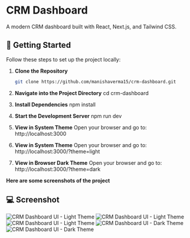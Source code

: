 # CRM Dashboard

A modern CRM dashboard built with React, Next.js, and Tailwind CSS.

## 🚀 Getting Started

Follow these steps to set up the project locally:

1. **Clone the Repository**  
   ```bash
   git clone https://github.com/manishaverma15/crm-dashboard.git

2. **Navigate into the Project Directory**
   cd crm-dashboard

3. **Install Dependencies**
    npm install

4. **Start the Development Server**
    npm run dev


5. **View in System Theme**
    Open your browser and go to:
    http://localhost:3000

6. **View in System Theme**
    Open your browser and go to:
    http://localhost:3000/?theme=light

7. **View in Browser Dark Theme**
    Open your browser and go to:
    http://localhost:3000/?theme=dark

  **Here are some screenshots of the project**

    
## 💻 Screenshot

![CRM Dashboard UI - Light Theme](/docs/Screenshot1.png)
![CRM Dashboard UI - Light Theme](/docs/Screenshot2.png)
![CRM Dashboard UI - Light Theme](/docs/Screenshot3.png)
![CRM Dashboard UI - Dark Theme](/docs/Screenshot4.png)
![CRM Dashboard UI - Dark Theme](/docs/Screenshot5.png)
